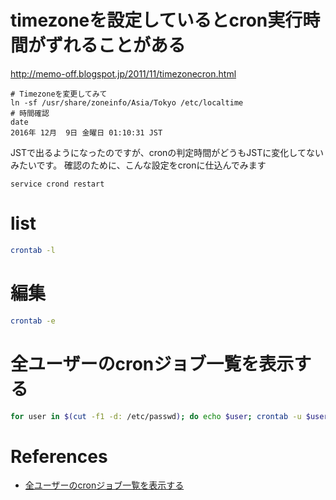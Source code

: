 # timezoneを設定しているとcron実行時間がずれることがある

<http://memo-off.blogspot.jp/2011/11/timezonecron.html>


```
# Timezoneを変更してみて
ln -sf /usr/share/zoneinfo/Asia/Tokyo /etc/localtime
# 時間確認
date  
2016年 12月  9日 金曜日 01:10:31 JST  
```

JSTで出るようになったのですが、cronの判定時間がどうもJSTに変化してないみたいです。 確認のために、こんな設定をcronに仕込んでみます

```
service crond restart
```

# list

```sh
crontab -l
```

# 編集

```sh
crontab -e
```


# 全ユーザーのcronジョブ一覧を表示する

```sh
for user in $(cut -f1 -d: /etc/passwd); do echo $user; crontab -u $user -l; done
```

# References

+ [全ユーザーのcronジョブ一覧を表示する](http://qiita.com/ironsand/items/fb05869080f6ed724816)
